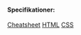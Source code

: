 #### Specifikationer:

<a href="https://www.w3.org/2009/cheatsheet/">Cheatsheet</a>
<a href="https://html.spec.whatwg.org/multipage/">HTML</a>
<a href="https://www.w3.org/TR/CSS/">CSS</a>
